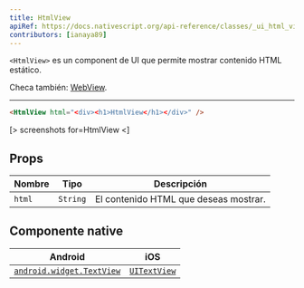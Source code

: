 ```yaml
---
title: HtmlView
apiRef: https://docs.nativescript.org/api-reference/classes/_ui_html_view_.htmlview
contributors: [ianaya89]
---
```


`<HtmlView>` es un component de UI que permite mostrar contenido HTML estático.

Checa también: [WebView](/en/docs/elements/components/web-view).

---

```html
<HtmlView html="<div><h1>HtmlView</h1></div>" />
```

[> screenshots for=HtmlView <]

## Props

| Nombre | Tipo | Descripción |
|------|------|-------------|
| `html` | `String` | El contenido HTML que deseas mostrar.

## Componente native

| Android | iOS |
|---------|-----|
| [`android.widget.TextView`](https://developer.android.com/reference/android/widget/TextView.html) | [`UITextView`](https://developer.apple.com/documentation/uikit/uitextview)